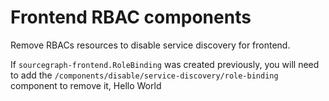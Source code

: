 # Frontend RBAC components

Remove RBACs resources to disable service discovery for frontend.

If `sourcegraph-frontend.RoleBinding` was created previously, you will need to add the `/components/disable/service-discovery/role-binding` component to remove it,
Hello World
